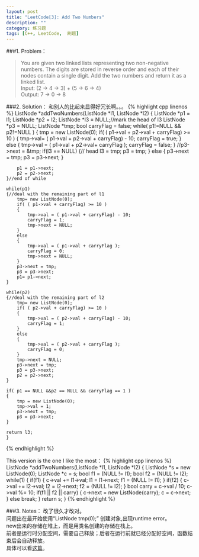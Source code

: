 ```yaml
---
layout: post
title: "LeetCode[3]: Add Two Numbers"
description: ""
category: 练习题
tags: [C++, LeetCode,  刷题]
---
```


###1. Problem：
<blockquote>
You are given two linked lists representing two non-negative numbers. The digits are stored in reverse order and each of their nodes contain a single digit. Add the two numbers and return it as a linked list.<br>
Input: (2 -> 4 -> 3) + (5 -> 6 -> 4)<br>
Output: 7 -> 0 -> 8
</blockquote>
###2. Solution：
和别人的比起来显得好冗长啊。。。
{% highlight cpp linenos %}
ListNode *addTwoNumbers(ListNode *l1, ListNode *l2) {
	ListNode *p1 = l1;
	ListNode *p2 = l2;
	ListNode *l3 = NULL;//mark the head of l3
	ListNode *p3 = NULL;
	ListNode *tmp;
	bool carryFlag = false;
	while( p1!=NULL && p2!=NULL )
	{
		tmp = new ListNode(0);
		if( ( p1->val + p2->val + carryFlag) >= 10 )
		{
			tmp->val= ( p1->val + p2->val + carryFlag) - 10;
			carryFlag = true;
		}
		else
		{
			tmp->val = ( p1->val + p2->val+ carryFlag ); 
			carryFlag = false;
		}
		//p3->next = &tmp;
		if(l3 == NULL)
		{// head
			l3 = tmp;
			p3 = tmp;
		}
		else
		{	p3->next = tmp;
			p3 = p3->next;
		}
		
		p1 = p1->next;
		p2 = p2->next;
	}//end of while

	while(p1)
	{//deal with the remaining part of l1
		tmp= new ListNode(0);
		if( ( p1->val + carryFlag) >= 10 )
		{
			tmp->val = ( p1->val + carryFlag) - 10; 
			carryFlag = 1;
			tmp->next = NULL;
		}
		else 
		{
			tmp->val = ( p1->val + carryFlag ); 
			carryFlag = 0;
			tmp->next = NULL;
		}
		p3->next = tmp;
		p3 = p3->next;
		p1= p1->next;
	}

	while(p2)
	{//deal with the remaining part of l2
		tmp= new ListNode(0);
		if( ( p2->val + carryFlag) >= 10 )
		{
			tmp->val = ( p2->val + carryFlag) - 10; 
			carryFlag = 1;
		}
		else 
		{
			tmp->val = ( p2->val + carryFlag ); 
			carryFlag = 0;
		}
		tmp->next = NULL;
		p3->next = tmp;
		p3 = p3->next;
		p2 = p2->next;
	}

	if( p1 == NULL &&p2 == NULL && carryFlag == 1 )
	{
		tmp = new ListNode(0);
		tmp->val = 1;
		p3->next = tmp;
		p3 = p3->next;
	}

	return l3;
    }
{% endhighlight %}

This version is the one I like the most：
{% highlight cpp linenos %}
ListNode *addTwoNumbers(ListNode *l1, ListNode *l2) {
	ListNode *s = new ListNode(0);
	ListNode *c = s;
	bool f1 = (NULL != l1);
	bool f2 = (NULL != l2);
	while(1) {
		if(f1) {
			c->val += l1->val;
			l1 = l1->next;
			f1 = (NULL != l1);
		}
		if(f2) {
			c->val += l2->val;
			l2 = l2->next;
			f2 = (NULL != l2);
		}
		bool carry = c->val / 10;
		c->val %= 10;
		if(f1 || f2 || carry) {
			c->next = new ListNode(carry);
			c = c->next;
		} else
			break;
	}
	return s;
}
{% endhighlight %}
	
###3. Notes：
改了很久才改对。<br>
问题出在最开始使用“ListNode tmp(0);” 创建对象,出现runtime error。<br>
new出来的存储在堆上，而是用类名创建的存储在栈上。<br>
前者是运行时分配空间，需要自己释放；后者在运行前就已经分配好空间，函数结束后会自动释放。<br>
具体可以看[这篇](http://lhuyuel.github.io/cpp/2013/06/02/create-object-by-new-and-by-class-name/)。<br>
